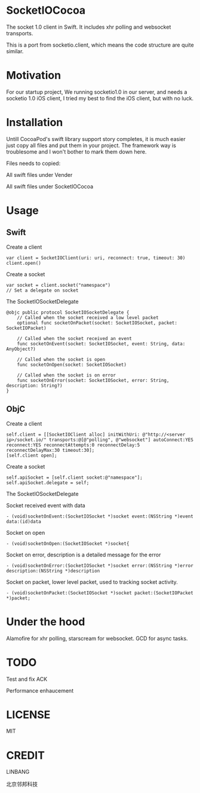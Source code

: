 SocketIOCocoa
=============

The socket 1.0 client in Swift. It includes xhr polling and websocket transports.

This is a port from socketio.client, which means the code structure are quite similar.

Motivation
=============

For our startup project, We running socketio1.0 in our server, and needs a socketio 1.0 iOS client, I tried my best to find the 
iOS client, but with no luck. 

Installation
=============

Untill CocoaPod's swift library support story completes, it is much easier just copy all files and put them in your project. The
framework way is troublesome and I won't bother to mark them down here.

Files needs to copied:

All swift files under Vender

All swift files under SocketIOCocoa

Usage
=============

Swift
---------

Create a client

    var client = SocketIOClient(uri: uri, reconnect: true, timeout: 30)
    client.open()
    
    
Create a socket
    
    var socket = client.socket("namespace")
    // Set a delegate on socket
    
The SocketIOSocketDelegate

    @objc public protocol SocketIOSocketDelegate {
        // Called when the socket received a low level packet
        optional func socketOnPacket(socket: SocketIOSocket, packet: SocketIOPacket)
        
        // Called when the socket received an event
        func socketOnEvent(socket: SocketIOSocket, event: String, data: AnyObject?)
        
        // Called when the socket is open
        func socketOnOpen(socket: SocketIOSocket)
        
        // Called when the socket is on error
        func socketOnError(socket: SocketIOSocket, error: String, description: String?)
    }

ObjC
---------

Create a client

    self.client = [[SocketIOClient alloc] initWithUri: @"http://<server ip>/socket.io/" transports:@[@"polling", @"websocket"] autoConnect:YES reconnect:YES reconnectAttempts:0 reconnectDelay:5 reconnectDelayMax:30 timeout:30];
    [self.client open];

Create a socket

    self.apiSocket = [self.client socket:@"namespace"];
    self.apiSocket.delegate = self;
    
The SocketIOSocketDelegate

Socket received event with data
   
    - (void)socketOnEvent:(SocketIOSocket *)socket event:(NSString *)event data:(id)data

Socket on open
   
    - (void)socketOnOpen:(SocketIOSocket *)socket{

Socket on error, description is a detailed message for the error
   
    - (void)socketOnError:(SocketIOSocket *)socket error:(NSString *)error description:(NSString *)description
    
Socket on packet, lower level packet, used to tracking socket activity.
   
    - (void)socketOnPacket:(SocketIOSocket *)socket packet:(SocketIOPacket *)packet;
    
Under the hood
=============

Alamofire for xhr polling, starscream for websocket. GCD for async tasks.

TODO
=============

Test and fix ACK

Performance enhaucement

LICENSE
=============
MIT

CREDIT
=============

LINBANG

北京邻邦科技
